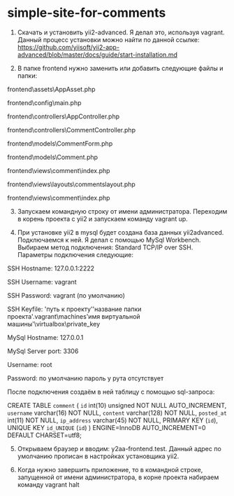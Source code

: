 # simple-site-for-comments
1. Скачать и установить yii2-advanced. Я делал это, используя vagrant. Данный процесс установки можно найти по данной ссылке:
https://github.com/yiisoft/yii2-app-advanced/blob/master/docs/guide/start-installation.md

2. В папке frontend нужно заменить или добавить следующие файлы и папки:

frontend\assets\AppAsset.php

frontend\config\main.php

frontend\controllers\AppController.php

frontend\controllers\CommentController.php

frontend\models\CommentForm.php

frontend\models\Comment.php

frontend\views\comment\index.php

frontend\views\layouts\commentslayout.php

frontend\views\comment\index.php

3. Запускаем командную строку от имени администратора. Переходим в корень проекта с yii2 и запускаем команду vagrant up.

4. При установке yii2 в mysql будет создана база данных yii2advanced. Подключаемся к ней. Я делал с помощью MySql Workbench.
Выбираем метод подключения: Standard TCP/IP over SSH.
Параметры подключения следующие:

SSH Hostname: 127.0.0.1:2222

SSH Username: vagrant

SSH Password: vagrant (по умолчанию)

SSH Keyfile: 'путь к проекту'\'название папки проекта'\.vagrant\machines\'имя виртуальной машины'\virtualbox\private_key

MySql Hostname: 127.0.0.1

MySql Server port: 3306

Username: root

Password: по умолчанию пароль у рута отсутствует

После подключения создаём в ней таблицу с помощью sql-запроса:

CREATE TABLE `comment` (
  `id` int(10) unsigned NOT NULL AUTO_INCREMENT,
  `username` varchar(16) NOT NULL,
  `content` varchar(128) NOT NULL,
  `posted_at` int(11) NOT NULL,
  `ip_address` varchar(45) NOT NULL,
  PRIMARY KEY (`id`),
  UNIQUE KEY `id_UNIQUE` (`id`)
) ENGINE=InnoDB AUTO_INCREMENT=0 DEFAULT CHARSET=utf8;


5. Открываем браузер и вводим: y2aa-frontend.test. Данный адрес по умолчанию прописан в настройках установщика yii2.

6. Когда нужно завершить приложение, то в командной строке, запущенной от имени администратора, в корне проекта набираем команду vagrant halt
